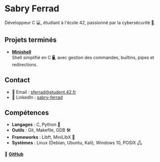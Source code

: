 # Sabry Ferrad

Développeur C 💻, étudiant à l'école 42, passionné par la cybersécurité 🔐.


## Projets terminés

- **[Minishell](https://github.com/sbr93z/minishell)**  
  Shell simplifié en C 🖥️, avec gestion des commandes, builtins, pipes et redirections.

## Contact

- 📧 Email : [sferrad@student.42.fr](mailto:sferrad@student.42.fr)
- 🔗 LinkedIn : [sabry-ferrad](https://www.linkedin.com/in/sabry-ferrad-722ba6354/)

## Compétences

- **Langages** : C, Python 🐍
- **Outils** : Git, Makefile, GDB 🛠️
- **Frameworks** : Libft, MiniLibX 🧩
- **Systèmes** : Linux (Debian, Ubuntu, Kali), Windows 10, POSIX 🖧

🔗 **[GitHub](https://github.com/sbr93z)**
